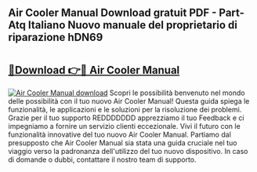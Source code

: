 ## Air Cooler Manual Download gratuit PDF - Part-Atq Italiano Nuovo manuale del proprietario di riparazione hDN69

# <h2><a href="http://dfe2ajj.blite.top/?on=Air+Cooler+Manual">🔗Download 👉🔴 Air Cooler Manual</a></h2>

[![Air Cooler Manual download](https://i.imgur.com/lujVjoI.png)](http://dfe2ajj.blite.top/?on=Air+Cooler+Manual)
Scopri le possibilità benvenuto nel mondo delle possibilità con il tuo nuovo Air Cooler Manual! Questa guida spiega le funzionalità, le applicazioni e le soluzioni per la risoluzione dei problemi. Grazie per il tuo supporto REDDDDDDD apprezziamo il tuo Feedback e ci impegniamo a fornire un servizio clienti eccezionale. Vivi il futuro con le funzionalità innovative del tuo nuovo Air Cooler Manual. Partiamo dal presupposto che Air Cooler Manual sia stata una guida cruciale nel tuo viaggio verso la padronanza dell'utilizzo del tuo nuovo dispositivo. In caso di domande o dubbi, contattare il nostro team di supporto.
